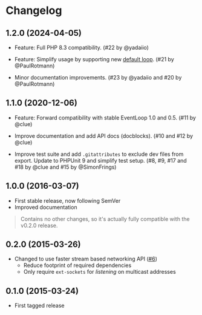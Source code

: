 # Changelog

## 1.2.0 (2024-04-05)

*   Feature: Full PHP 8.3 compatibility.
    (#22 by @yadaiio)

*   Feature: Simplify usage by supporting new [default loop](https://reactphp.org/event-loop/#loop).
    (#21 by @PaulRotmann)

*   Minor documentation improvements.
    (#23 by @yadaiio and #20 by @PaulRotmann)

## 1.1.0 (2020-12-06)

*   Feature: Forward compatibility with stable EventLoop 1.0 and 0.5.
    (#11 by @clue)

*   Improve documentation and add API docs (docblocks).
    (#10 and #12 by @clue)

*   Improve test suite and add `.gitattributes` to exclude dev files from export.
    Update to PHPUnit 9 and simplify test setup.
    (#8, #9, #17 and #18 by @clue and #15 by @SimonFrings)

## 1.0.0 (2016-03-07)

* First stable release, now following SemVer
* Improved documentation

> Contains no other changes, so it's actually fully compatible with the v0.2.0 release.

## 0.2.0 (2015-03-26)

* Changed to use faster stream based networking API
  ([#6](https://github.com/clue/php-multicast-react/pull/6))
  * Reduce footprint of required dependencies
  * Only require `ext-sockets` for *listening* on multicast addresses 

## 0.1.0 (2015-03-24)

* First tagged release
